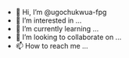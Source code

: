 - 👋 Hi, I’m @ugochukwua-fpg
- 👀 I’m interested in ...
- 🌱 I’m currently learning ...
- 💞️ I’m looking to collaborate on ...
- 📫 How to reach me ...

<!---
ugochukwua-fpg/ugochukwua-fpg is a ✨ special ✨ repository because its `README.md` (this file) appears on your GitHub profile.
You can click the Preview link to take a look at your changes.
--->
